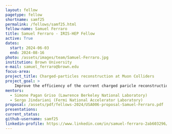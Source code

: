 ```yaml
---
layout: fellow
pagetype: fellow
shortname: samf25
permalink: /fellows/samf25.html
fellow-name: Samuel Ferraro
title: Samuel Ferraro - IRIS-HEP Fellow
active: True
dates:
  start: 2024-06-03
  end: 2024-08-16
photo: /assets/images/team/Samuel-Ferraro.jpg
institution: Brown University
e-mail: samuel_ferraro@brown.edu
focus-area:
project_title: Charged-particles reconstruction at Muon Colliders
project_goal: >
    Improve the efficiency of the current charged paricle reconstruction algorithms for Muon Colliders. This includes a transfer to the Key4HEP software framework and optimization within this framework.
mentors:
  - Simone Pagan Griso (Lawrence Berkeley National Laboratory)
  - Sergo Jindariani (Fermi National Accelerator Laboratory)
proposal: /assets/pdf/fellows-2024/USA006-proposal-Samuel-Ferraro.pdf
presentations:
current_status:
github-username: samf25
linkedin-profile: https://www.linkedin.com/in/samuel-ferraro-2ab603296/
---
```

